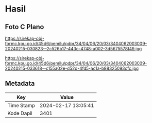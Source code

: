 # Hasil

## Foto C Plano

https://sirekap-obj-formc.kpu.go.id/45d6/pemilu/pdpr/34/04/06/20/03/3404062003009-20240215-030823--2c526b17-443c-4748-a002-3d5675578f49.jpg

https://sirekap-obj-formc.kpu.go.id/45d6/pemilu/pdpr/34/04/06/20/03/3404062003009-20240215-033618--c155a02e-d52d-4fd5-ac1a-b88325093cfc.jpg


## Metadata

| Key        | Value               |
| ---------- | ------------------- |
| Time Stamp | 2024-02-17 13:05:41 |
| Kode Dapil | 3401                |



